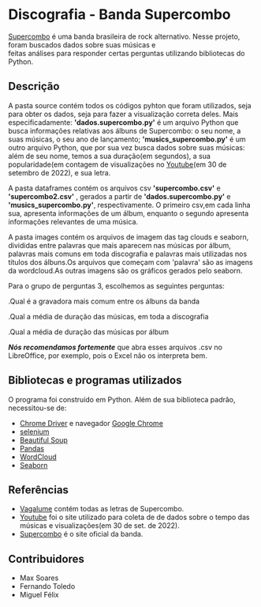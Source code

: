 # Discografia - Banda Supercombo 

[Supercombo](https://www.supercomborock.com/) é uma banda brasileira de rock alternativo. Nesse projeto, foram buscados dados sobre suas músicas e  
feitas análises para responder certas perguntas utilizando bibliotecas do Python.

## Descrição

A pasta source contém todos os códigos pyhton que foram utilizados, seja para obter os dados, seja para fazer a visualização correta deles.
Mais especificadamente: **'dados.supercombo.py'** é um arquivo Python que busca informações relativas aos álbuns de Supercombo: o seu nome, a suas músicas, o
seu ano de lançamento; **'musics_supercombo.py'** é um outro arquivo Python, que por sua vez busca dados sobre suas músicas: além de seu nome,
temos a sua duração(em segundos), a sua popularidade(em contagem de visualizações no [Youtube](youtube.com)(em 30 de setembro de 2022), e sua letra.

A pasta dataframes contém os arquivos csv **'supercombo.csv'** e **'supercombo2.csv'** , gerados a partir de **'dados.supercombo.py'** e **'musics_supercombo.py'**, respectivamente. O primeiro
csv,em cada linha sua, apresenta informações de um álbum, enquanto o segundo apresenta informações relevantes de uma música.

A pasta images contém os arquivos de imagem das tag clouds e seaborn, divididas entre palavras que mais aparecem nas músicas por álbum, palavras mais comuns em toda discografia e palavras mais utilizadas nos títulos dos álbuns.Os arquivos que começam com 'palavra' são as imagens da wordcloud.As outras imagens são os gráficos gerados pelo seaborn.

Para o grupo de perguntas 3, escolhemos as seguintes perguntas:

.Qual é a gravadora mais comum entre os álbuns da banda

.Qual a média de duração das músicas, em toda a discografia

.Qual a média de duração das músicas por álbum

***Nós recomendamos fortemente*** que abra esses arquivos .csv no LibreOffice, por exemplo, pois o Excel não os interpreta bem.

## Bibliotecas e programas utilizados

O programa foi construído em Python. Além de sua biblioteca padrão, necessitou-se de:
- [Chrome Driver](https://chromedriver.chromium.org/downloads) e navegador [Google Chrome](https://www.google.com/intl/pt_br/chrome/)
- [selenium](https://selenium-python.readthedocs.io/)
- [Beautiful Soup](https://www.crummy.com/software/BeautifulSoup/bs4/doc/)
- [Pandas](https://pandas.pydata.org/docs/index.html)
- [WordCloud](https://amueller.github.io/word_cloud/)
- [Seaborn](https://seaborn.pydata.org/tutorial/introduction.html)

## Referências
- [Vagalume](https://www.vagalume.com.br/supercombo/discografia/) contém todas as letras de Supercombo.
- [Youtube](https://www.youtube.com/) foi o site utilizado para coleta de de dados sobre o tempo das músicas e visualizações(em 30 de set. de 2022).
- [Supercombo](https://www.supercomborock.com/) é o site oficial da banda.

## Contribuidores
- Max Soares
- Fernando Toledo
- Miguel Félix
